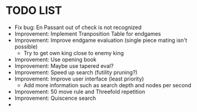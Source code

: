 # TODO LIST

* Fix bug: En Passant out of check is not recognized
* Improvement: Implement Tranposition Table for endgames
* Improvement: Improve endgame evaluation (single piece mating isn't possible)
  * Try to get own king close to enemy king
* Improvement: Use opening book
* Improvement: Maybe use tapered eval?
* Improvement: Speed up search (futility pruning?)
* Improvement: Improve user interface (least priority)
  * Add more information such as search depth and nodes per second
* Improvement: 50 move rule and Threefold repetition
* Improvement: Quiscence search
* 
